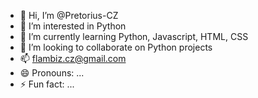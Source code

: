 - 👋 Hi, I’m @Pretorius-CZ
- 👀 I’m interested in Python
- 🌱 I’m currently learning Python, Javascript, HTML, CSS
- 💞️ I’m looking to collaborate on Python projects
- 📫 flambiz.cz@gmail.com
- 😄 Pronouns: ...
- ⚡ Fun fact: ...

<!---
Pretorius-CZ/Pretorius-CZ is a ✨ special ✨ repository because its `README.md` (this file) appears on your GitHub profile.
You can click the Preview link to take a look at your changes.
--->
